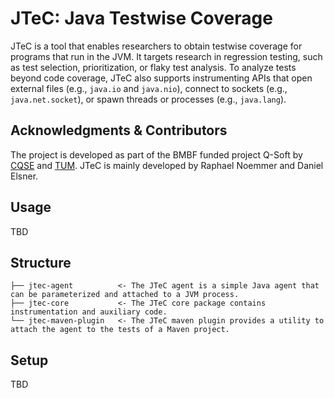 # JTeC: Java Testwise Coverage

JTeC is a tool that enables researchers to obtain testwise coverage for programs that run in the JVM.
It targets research in regression testing, such as test selection, prioritization, or flaky test analysis.
To analyze tests beyond code coverage, JTeC also supports instrumenting APIs that open external files (e.g., `java.io` and `java.nio`), 
connect to sockets (e.g., `java.net.socket`), or spawn threads or processes (e.g., `java.lang`).

## Acknowledgments & Contributors

The project is developed as part of the BMBF funded project Q-Soft by [CQSE](https://www.cqse.eu/en/) and [TUM](https://www.in.tum.de/i04/).
JTeC is mainly developed by Raphael Noemmer and Daniel Elsner.

## Usage

TBD

## Structure

```
├── jtec-agent          <- The JTeC agent is a simple Java agent that can be parameterized and attached to a JVM process.
├── jtec-core           <- The JTeC core package contains instrumentation and auxiliary code.
└── jtec-maven-plugin   <- The JTeC maven plugin provides a utility to attach the agent to the tests of a Maven project.
```

## Setup

TBD
